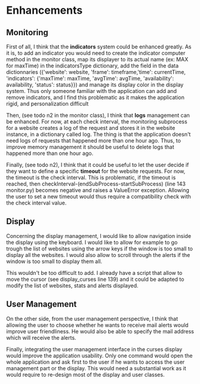 # Enhancements

## Monitoring

First of all, I think that the __indicators__ system could be enhanced greatly.
As it is, to add an indicator you would need to create the indicator computer method in the monitor class,
map its displayer to its actual name (ex: MAX for maxTime) in the indicatorsType dictionary, add the field in the data dictionnaries ({'website': website, 'frame': timeframe,'time': currentTime, 'indicators': {'maxTime': maxTime, 'avgTime': avgTime, 'availability': availability, 'status': status}})
and manage its display color in the display system. Thus only someone familiar with the application can add and remove indicators, 
and I find this problematic as it makes the application rigid, and personalization difficult

Then, (see todo n2 in the monitor class), I think that __logs__ management can be enhanced. For now, at each check interval,
the monitoring subprocess for a website creates a log of the request and stores it in the website instance, in a dictionary called
log. The thing is that the application doesn't need logs of requests that happened more than one hour ago. Thus, to improve memory management 
it should be useful to delete logs that happened more than one hour ago. 

Finally, (see todo n2), I think that it could be useful to let the user decide if they want to define a specific __timeout__
for the website requests. For now, the timeout is the check interval. This is problematic, if the timeout is reached, then checkInterval-(endSubProcess-startSubProcess)
(line 143 monitor.py) becomes negative and raises a ValueError exception. Allowing the user to set a new timeout would thus require a compatibility 
check with the check interval value.


## Display

Concerning the display management, I would like to allow navigation inside the display using the keyboard. I would like to allow for 
example to go trough the list of websites using the arrow keys if the window is too small to display all the websites. I would also allow 
to scroll through the alerts if the window is too small to display them all. 

This wouldn't be too difficult to add. I already have a script that allow to move the cursor (see display_curses line 139) and it could be 
adapted to modify the list of websites, stats and alerts displayed.


## User Management

On the other side, from the user management perspective, I think that allowing the user to choose whether he wants to 
receive mail alerts would improve user friendliness. He would also be able to specify the mail address which will receive the alerts.

Finally, integrating the user management interface in the curses display would improve the application usability. Only one command would
open the whole application and ask first to the user if he wants to access the user management part or the display. This would need a substantial 
work as it would require to re-design most of the display and user classes. 
